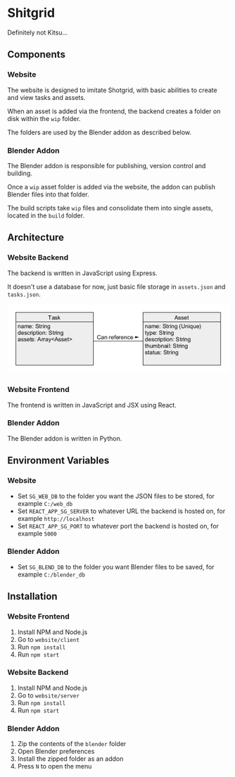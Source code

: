 # Shitgrid

Definitely not Kitsu...

## Components

### Website

The website is designed to imitate Shotgrid, with basic abilities to create and view tasks and assets.

When an asset is added via the frontend, the backend creates a folder on disk within the `wip` folder.

The folders are used by the Blender addon as described below.

### Blender Addon

The Blender addon is responsible for publishing, version control and building.

Once a `wip` asset folder is added via the website, the addon can publish Blender files into that folder.

The build scripts take `wip` files and consolidate them into single assets, located in the `build` folder.

## Architecture

### Website Backend

The backend is written in JavaScript using Express.

It doesn't use a database for now, just basic file storage in `assets.json` and `tasks.json`.

<img src="images/web_backend_uml.png">

### Website Frontend

The frontend is written in JavaScript and JSX using React.

### Blender Addon

The Blender addon is written in Python.

## Environment Variables

### Website

- Set `SG_WEB_DB` to the folder you want the JSON files to be stored, for example `C:/web_db`
- Set `REACT_APP_SG_SERVER` to whatever URL the backend is hosted on, for example `http://localhost`
- Set `REACT_APP_SG_PORT` to whatever port the backend is hosted on, for example `5000`

### Blender Addon

- Set `SG_BLEND_DB` to the folder you want Blender files to be saved, for example `C:/blender_db`

## Installation

### Website Frontend

1. Install NPM and Node.js
2. Go to `website/client`
3. Run `npm install`
4. Run `npm start`

### Website Backend

1. Install NPM and Node.js
2. Go to `website/server`
3. Run `npm install`
4. Run `npm start`

### Blender Addon

1. Zip the contents of the `blender` folder
2. Open Blender preferences
3. Install the zipped folder as an addon
4. Press `N` to open the menu
